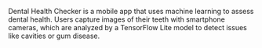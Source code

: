 Dental Health Checker is a mobile app that uses machine learning to assess dental health. Users capture images of their teeth with smartphone cameras, which are analyzed by a TensorFlow Lite model to detect issues like cavities or gum disease.
